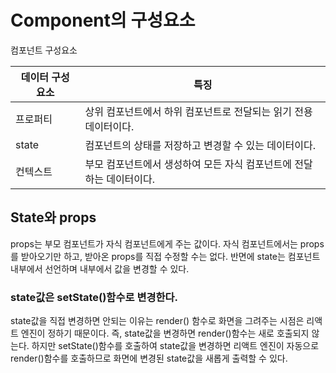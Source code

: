 # Component의 구성요소
컴포넌트 구성요소

| 데이터 구성 요소 | 특징 |
| --- | --- |
| 프로퍼티 | 상위 컴포넌트에서 하위 컴포넌트로 전달되는 읽기 전용 데이터이다. |
| state | 컴포넌트의 상태를 저장하고 변경할 수 있는 데이터이다. |
| 컨텍스트 | 부모 컴포넌트에서 생성하여 모든 자식 컴포넌트에 전달하는 데이터이다. |

## State와 props
props는 부모 컴포넌트가 자식 컴포넌트에게 주는 값이다. 자식 컴포넌트에서는 props를 받아오기만 하고, 받아온 props를 직접 수정할 수는 없다. 반면에 state는 컴포넌트 내부에서 선언하며 내부에서 값을 변경할 수 있다.

### state값은 setState()함수로 변경한다.
state값을 직접 변경하면 안되는 이유는 render() 함수로 화면을 그려주는 시점은 리액트 엔진이 정하기 때문이다. 즉, state값을 변경하면 render()함수는 새로 호출되지 않는다. 하지만 setState()함수를 호출하여 state값을 변경하면 리액트 엔진이 자동으로 render()함수를 호출하므로 화면에 변경된 state값을 새롭게 출력할 수 있다.